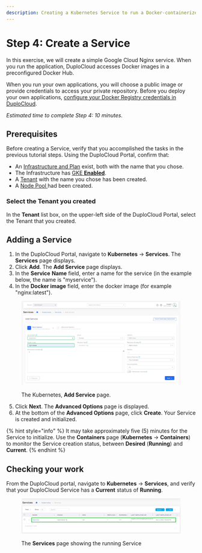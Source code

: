 ```yaml
---
description: Creating a Kubernetes Service to run a Docker-containerized application
---
```


# Step 4: Create a Service

In this exercise, we will create a simple Google Cloud Nginx service. When you run the application, DuploCloud accesses Docker images in a preconfigured Docker Hub.&#x20;

When you run your own applications, you will choose a public image or provide credentials to access your private repository. Before you deploy your own applications, [configure your Docker Registry credentials in DuploCloud](../../../aws-user-guide/aws-services/containers/docker-registry-credentials.md).

_Estimated time to complete Step 4: 10 minutes._

## Prerequisites

Before creating a Service, verify that you accomplished the tasks in the previous tutorial steps. Using the DuploCloud Portal, confirm that:

* An [Infrastructure and Plan](../step-1-infrastructure.md) exist, both with the name that you chose.
* The Infrastructure has [GKE **Enabled**](../step-1-infrastructure.md).
* A [Tenant](../step-2-tenant.md) with the name you chose has been created.
* A [Node Pool ](step-3-create-a-node-pool.md)had been created.

### Select the Tenant you created

In the **Tenant** list box, on the upper-left side of the DuploCloud Portal, select the Tenant that you created.

## Adding a Service

1. In the DuploCloud Portal, navigate to **Kubernetes** -> **Services**. The **Services** page displays.&#x20;
2. Click **Add**. The **Add Service** page displays.
3. In the **Service** **Name** field, enter a name for the service (in the example below, the name is "myservice").
4. In the **Docker image** field, enter the docker image (for example "nginx:latest").

<figure><img src="../../../.gitbook/assets/screenshot-nimbusweb.me-2024.02.23-14_16_57.png" alt=""><figcaption><p>The Kubernetes, <strong>Add Service</strong> page.</p></figcaption></figure>

5. Click **Next**. The **Advanced Options** page is displayed.
6. At the bottom of the **Advanced Options** page, click **Create**. Your Service is created and initialized.&#x20;

{% hint style="info" %}
It may take approximately five (5) minutes for the Service to initialize. Use the **Containers** page (**Kubernetes** -> **Containers**) to monitor the Service creation status, between **Desired** (**Running**) and **Current**.&#x20;
{% endhint %}

## Checking your work

From the DuploCloud portal, navigate to **Kubernetes** -> **Services**, and verify that your DuploCloud Service has a **Current** status of **Running**.

<figure><img src="../../../.gitbook/assets/screenshot-nimbusweb.me-2024.03.04-19_28_55.png" alt=""><figcaption><p>The <strong>Services</strong> page showing the running Service</p></figcaption></figure>

